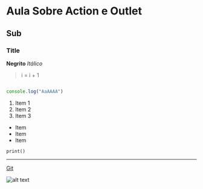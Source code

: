 # Aula Sobre Action e Outlet
## Sub
### Title

**Negrito**
*Itálico*

> i = i + 1

```javascript

console.log("AaAAAA")

```

1. Item 1
2. Item 2
3. Item 3

- Item 
- Item
- Item

`print()`

---

[Git](www.github.com)

![alt text](image.jpg)